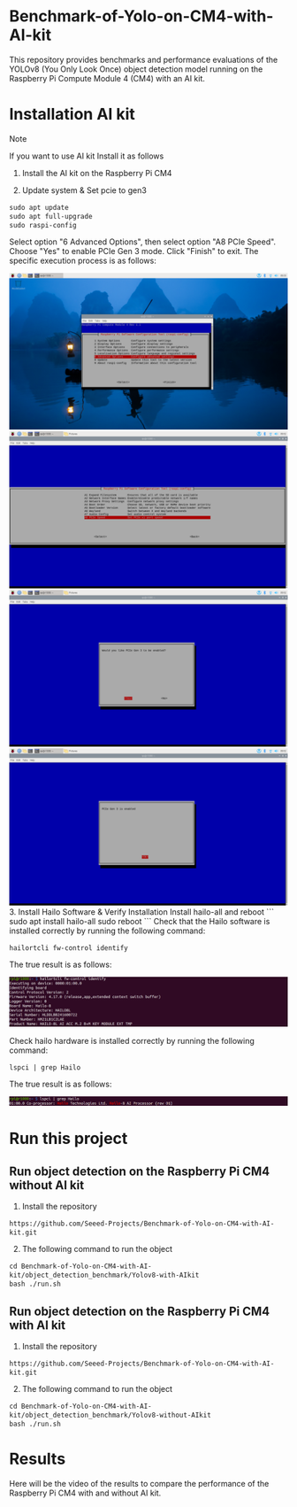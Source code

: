 # Benchmark-of-Yolo-on-CM4-with-AI-kit
This repository provides benchmarks and performance evaluations of the YOLOv8 (You Only Look Once) object detection model running on the Raspberry Pi Compute Module 4 (CM4) with an AI kit. 
# Installation AI kit
> [!NOTE]
> If you want to use AI kit Install it as follows
1. Install the AI kit on the Raspberry Pi CM4


2. Update system & Set pcie to gen3
```
sudo apt update
sudo apt full-upgrade
sudo raspi-config
```
Select option "6 Advanced Options", then select option "A8 PCIe Speed". Choose "Yes" to enable PCIe Gen 3 mode. Click "Finish" to exit.
The specific execution process is as follows:
<div align='center'><img width={600} src='./resource/1.png'></div>
<div align='center'><img width={600} src='./resource/2.png'></div>
<div align='center'><img width={600} src='./resource/3.png'></div>
<div align='center'><img width={600} src='./resource/4.png'></div>
3. Install Hailo Software & Verify Installation
Install hailo-all and reboot
```
sudo apt install hailo-all
sudo reboot
```
Check that the Hailo software is installed correctly by running the following command:

```
hailortcli fw-control identify
```
The true result is as follows:
<div align='center'><img width={600} src='./resource/software_test.png'></div>

Check hailo hardware is installed correctly by running the following command:

```
lspci | grep Hailo
```
The true result is as follows:
<div align='center'><img width={600} src='./resource/hardware_test.png'></div>

# Run this project
## Run object detection on the Raspberry Pi CM4 without AI kit

1. Install the repository

```
https://github.com/Seeed-Projects/Benchmark-of-Yolo-on-CM4-with-AI-kit.git
```
2. The following command to run the object 
```
cd Benchmark-of-Yolo-on-CM4-with-AI-kit/object_detection_benchmark/Yolov8-with-AIkit
bash ./run.sh
```
## Run object detection on the Raspberry Pi CM4 with AI kit

1. Install the repository

```
https://github.com/Seeed-Projects/Benchmark-of-Yolo-on-CM4-with-AI-kit.git
```
2. The following command to run the object 
```
cd Benchmark-of-Yolo-on-CM4-with-AI-kit/object_detection_benchmark/Yolov8-without-AIkit
bash ./run.sh
```
# Results

Here will be the video of the results to compare the performance of the Raspberry Pi CM4 with and without AI kit.
